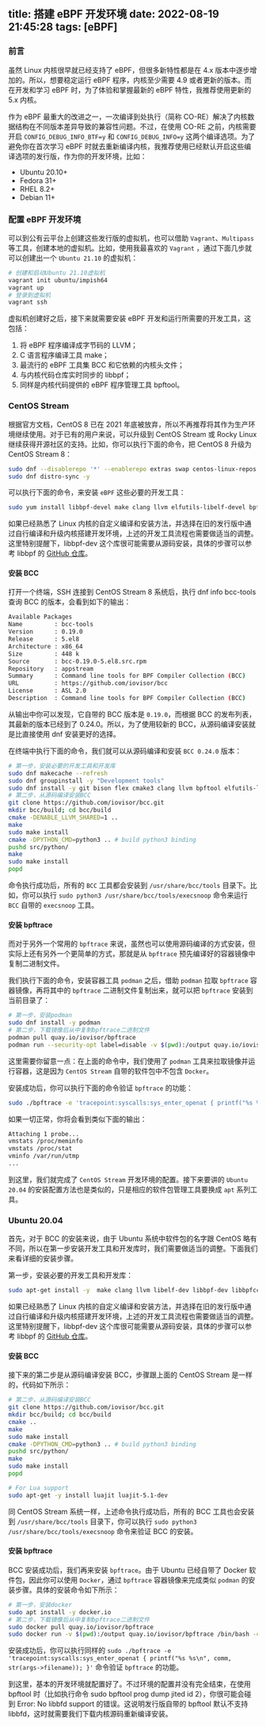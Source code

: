 title: 搭建 eBPF 开发环境
date: 2022-08-19 21:45:28
tags: [eBPF]
---
### 前言
虽然 Linux 内核很早就已经支持了 eBPF，但很多新特性都是在 4.x 版本中逐步增加的。所以，想要稳定运行 eBPF 程序，内核至少需要 4.9 或者更新的版本。而在开发和学习 eBPF 时，为了体验和掌握最新的 eBPF 特性，我推荐使用更新的 5.x 内核。

作为 eBPF 最重大的改进之一，一次编译到处执行（简称 CO-RE）解决了内核数据结构在不同版本差异导致的兼容性问题。不过，在使用 CO-RE 之前，内核需要开启 `CONFIG_DEBUG_INFO_BTF=y` 和 `CONFIG_DEBUG_INFO=y` 这两个编译选项。为了避免你在首次学习 eBPF 时就去重新编译内核，我推荐使用已经默认开启这些编译选项的发行版，作为你的开发环境，比如：

- Ubuntu 20.10+
- Fedora 31+
- RHEL 8.2+
- Debian 11+

<!-- more -->

### 配置 eBPF 开发环境
可以到公有云平台上创建这些发行版的虚拟机，也可以借助 `Vagrant`、`Multipass` 等工具，创建本地的虚拟机。比如，使用我最喜欢的 `Vagrant` ，通过下面几步就可以创建出一个 `Ubuntu 21.10` 的虚拟机：

```bash
# 创建和启动Ubuntu 21.10虚拟机
vagrant init ubuntu/impish64
vagrant up
# 登录到虚拟机
vagrant ssh
```

虚拟机创建好之后，接下来就需要安装 eBPF 开发和运行所需要的开发工具，这包括：

1. 将 eBPF 程序编译成字节码的 LLVM；
2. C 语言程序编译工具 make；
3. 最流行的 eBPF 工具集 BCC 和它依赖的内核头文件；
4. 与内核代码仓库实时同步的 libbpf；
5. 同样是内核代码提供的 eBPF 程序管理工具 bpftool。

### CentOS Stream

根据官方文档，CentOS 8 已在 2021 年底被放弃，所以不再推荐将其作为生产环境继续使用。对于已有的用户来说，可以升级到 CentOS Stream 或 Rocky Linux 继续获得开源社区的支持。比如，你可以执行下面的命令，把 CentOS 8 升级为 CentOS Stream 8：

```bash
sudo dnf --disablerepo '*' --enablerepo extras swap centos-linux-repos centos-stream-repos -y
sudo dnf distro-sync -y
```

可以执行下面的命令，来安装 `eBPF` 这些必要的开发工具：

```bash
sudo yum install libbpf-devel make clang llvm elfutils-libelf-devel bpftool bcc-devel
```

如果已经熟悉了 Linux 内核的自定义编译和安装方法，并选择在旧的发行版中通过自行编译和升级内核搭建开发环境，上述的开发工具流程也需要做适当的调整。这里特别提醒下，libbpf-dev 这个库很可能需要从源码安装，具体的步骤可以参考 libbpf 的 [GitHub 仓库](https://github.com/libbpf/libbpf)。

####  安装 BCC

打开一个终端，SSH 连接到 CentOS Stream 8 系统后，执行 dnf info bcc-tools 查询 BCC 的版本，会看到如下的输出：

```bash
Available Packages
Name         : bcc-tools
Version      : 0.19.0
Release      : 5.el8
Architecture : x86_64
Size         : 448 k
Source       : bcc-0.19.0-5.el8.src.rpm
Repository   : appstream
Summary      : Command line tools for BPF Compiler Collection (BCC)
URL          : https://github.com/iovisor/bcc
License      : ASL 2.0
Description  : Command line tools for BPF Compiler Collection (BCC)
```

从输出中你可以发现，它自带的 BCC 版本是 `0.19.0`，而根据 BCC 的发布列表，其最新的版本已经到了 0.24.0。所以，为了使用较新的 BCC，从源码编译安装就是比直接使用 dnf 安装更好的选择。

在终端中执行下面的命令，我们就可以从源码编译和安装 `BCC 0.24.0` 版本：

```bash
# 第一步，安装必要的开发工具和开发库
sudo dnf makecache --refresh
sudo dnf groupinstall -y "Development tools"
sudo dnf install -y git bison flex cmake3 clang llvm bpftool elfutils-libelf-devel clang-devel llvm-devel ncurses-devel
# 第二步，从源码编译安装BCC
git clone https://github.com/iovisor/bcc.git
mkdir bcc/build; cd bcc/build
cmake -DENABLE_LLVM_SHARED=1 ..
make
sudo make install
cmake -DPYTHON_CMD=python3 .. # build python3 binding
pushd src/python/
make
sudo make install
popd
```

命令执行成功后，所有的 `BCC` 工具都会安装到 `/usr/share/bcc/tools` 目录下。比如，你可以执行 `sudo python3 /usr/share/bcc/tools/execsnoop` 命令来运行 `BCC` 自带的 `execsnoop` 工具。

####  安装 bpftrace

而对于另外一个常用的 `bpftrace` 来说，虽然也可以使用源码编译的方式安装，但实际上还有另外一个更简单的方式，那就是从 `bpftrace` 预先编译好的容器镜像中复制二进制文件。

我们执行下面的命令，安装容器工具 `podman` 之后，借助 `podman` 拉取 `bpftrace` 容器镜像，再将其中的 `bpftrace` 二进制文件复制出来，就可以把 `bpftrace` 安装到当前目录了：

```bash
# 第一步，安装podman
sudo dnf install -y podman
# 第二步，下载镜像后从中复制bpftrace二进制文件
podman pull quay.io/iovisor/bpftrace
podman run --security-opt label=disable -v $(pwd):/output quay.io/iovisor/bpftrace /bin/bash -c "cp /usr/bin/bpftrace /output"
```

这里需要你留意一点：在上面的命令中，我们使用了 `podman` 工具来拉取镜像并运行容器，这是因为 `CentOS Stream` 自带的软件包中不包含 `Docker`。

安装成功后，你可以执行下面的命令验证 `bpftrace` 的功能：

```bash
sudo ./bpftrace -e 'tracepoint:syscalls:sys_enter_openat { printf("%s %s\n", comm, str(args->filename)); }'
```

如果一切正常，你将会看到类似下面的输出：

```bash
Attaching 1 probe...
vmstats /proc/meminfo
vmstats /proc/stat
vminfo /var/run/utmp
...
```

到这里，我们就完成了 `CentOS Stream` 开发环境的配置。接下来要讲的 `Ubuntu 20.04` 的安装配置方法也是类似的，只是相应的软件包管理工具要换成 `apt` 系列工具。

### Ubuntu 20.04

首先，对于 BCC 的安装来说，由于 Ubuntu 系统中软件包的名字跟 CentOS 略有不同，所以在第一步安装开发工具和开发库时，我们需要做适当的调整。下面我们来看详细的安装步骤。

第一步，安装必要的开发工具和开发库：

```bash
sudo apt-get install -y  make clang llvm libelf-dev libbpf-dev libbpfcc-dev linux-tools-$(uname -r) linux-headers-$(uname -r)
```

如果已经熟悉了 Linux 内核的自定义编译和安装方法，并选择在旧的发行版中通过自行编译和升级内核搭建开发环境，上述的开发工具流程也需要做适当的调整。这里特别提醒下，libbpf-dev 这个库很可能需要从源码安装，具体的步骤可以参考 libbpf 的 [GitHub 仓库](https://github.com/libbpf/libbpf)。

####  安装 BCC

接下来的第二步是从源码编译安装 BCC，步骤跟上面的 CentOS Stream 是一样的，代码如下所示：

```bash
# 第二步，从源码编译安装BCC
git clone https://github.com/iovisor/bcc.git
mkdir bcc/build; cd bcc/build
cmake ..
make
sudo make install
cmake -DPYTHON_CMD=python3 .. # build python3 binding
pushd src/python/
make
sudo make install
popd
```

```bash
# For Lua support
sudo apt-get -y install luajit luajit-5.1-dev
```

同 CentOS Stream 系统一样，上述命令执行成功后，所有的 BCC 工具也会安装到 `/usr/share/bcc/tools` 目录下，你可以执行 `sudo python3 /usr/share/bcc/tools/execsnoop` 命令来验证 BCC 的安装。

####  安装 bpftrace

BCC 安装成功后，我们再来安装 `bpftrace`。由于 Ubuntu 已经自带了 Docker 软件包，因此你可以使用 `Docker`，通过 `bpftrace` 容器镜像来完成类似 `podman` 的安装步骤。具体的安装命令如下所示：

```bash
# 第一步，安装docker
sudo apt install -y docker.io
# 第二步，下载镜像后从中复制bpftrace二进制文件
sudo docker pull quay.io/iovisor/bpftrace
sudo docker run -v $(pwd):/output quay.io/iovisor/bpftrace /bin/bash -c "cp /usr/bin/bpftrace /output"
```

安装成功后，你可以执行同样的 `sudo ./bpftrace -e 'tracepoint:syscalls:sys_enter_openat { printf("%s %s\n", comm, str(args->filename)); }'` 命令验证 `bpftrace` 的功能。

到这里，基本的开发环境就配置好了。不过环境的配置并没有完全结束，在使用 bpftool 时（比如执行命令 sudo bpftool prog dump jited id 2），你很可能会碰到 Error: No libbfd support 的错误。这说明发行版自带的 bpftool 默认不支持 libbfd，这时就需要我们下载内核源码重新编译安装。








